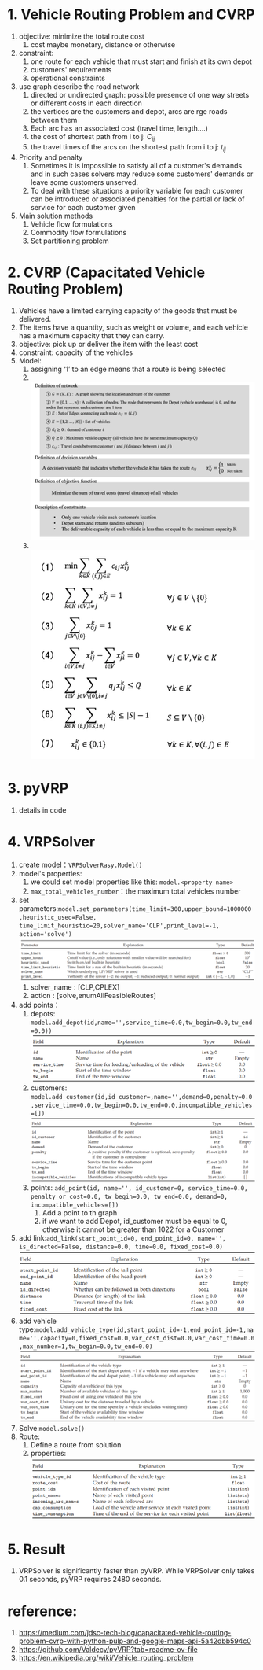 # 1. Vehicle Routing Problem and CVRP
1. objective: minimize the total route cost
   1. cost maybe monetary, distance or otherwise
2. constraint:
   1. one route for each vehicle that must start and finish at its own depot
   2. customers' requirements 
   3. operational constraints
3. use graph describe the road network 
   1. directed or undirected graph: possible presence of one way streets or different costs in each direction
   2. the vertices are the customers and depot, arcs are rge roads between them
   3. Each arc has an associated cost (travel time, length....)
   4. the cost of shortest path from i to j: $C_{ij}$
   5. the travel times of the arcs on the shortest path from i to j: $t_{ij}$
4. Priority and penalty
   1. Sometimes it is impossible to satisfy all of a customer's demands and in such cases solvers may reduce some customers' demands or leave some customers unserved.
   2. To deal with these situations a priority variable for each customer can be introduced or associated penalties for the partial or lack of service for each customer given
5. Main solution methods
   1. Vehicle flow formulations
   2. Commodity flow formulations
   3. Set partitioning problem

# 2. CVRP (Capacitated Vehicle Routing Problem) 
1. Vehicles have a limited carrying capacity of the goods that must be delivered.
2. The items have a quantity, such as weight or volume, and each vehicle has a maximum capacity that they can carry.
3. objective: pick up or deliver the item with the least cost
4. constraint: capacity of the vehicles
5. Model:
   1. assigning ‘1’ to an edge means that a route is being selected
   2. <br>![](./pic/00.webp)
   3. <br>![](./pic/01.png)
# 3. pyVRP
1. details in code
# 4. VRPSolver
1. create model：`VRPSolverRasy.Model()`
2. model's properties:
   1. we could set model properties like this: `model.<property name>`
   2. `max_total_vehicles_number`：the maximum total vehicles number
3. set parameters:`model.set_parameters(time_limit=300,upper_bound=1000000,heuristic_used=False, time_limit_heuristic=20,solver_name='CLP',print_level=-1,  action='solve')`<br>![](./pic/07.png)
   1. solver_name : [CLP,CPLEX]
   2. action : [solve,enumAllFeasibleRoutes]
4. add points：
   1. depots: `model.add_depot(id,name='',service_time=0.0,tw_begin=0.0,tw_end=0.0))`<br>![](./pic/02.png)
   2. customers: `model.add_customer(id,id_customer=,name='',demand=0,penalty=0.0,service_time=0.0,tw_begin=0.0,tw_end=0.0,incompatible_vehicles=[])`<br>![](./pic/03.png)
   3. points: `add_point(id, name='', id_customer=0, service_time=0.0, penalty_or_cost=0.0, tw_begin=0.0, tw_end=0.0, demand=0, incompatible_vehicles=[])`
      1. Add a point to th graph
      2.  if we want to add Depot, id_customer must be equal to 0, otherwise it cannot be greater than 1022 for a Customer
5. add link:`add_link(start_point_id=0, end_point_id=0, name='', is_directed=False, distance=0.0, time=0.0, fixed_cost=0.0)`<br>![](./pic/04.png)
6. add vehicle type:`model.add_vehicle_type(id,start_point_id=-1,end_point_id=-1,name='',capacity=0,fixed_cost=0.0,var_cost_dist=0.0,var_cost_time=0.0,max_number=1,tw_begin=0.0,tw_end=0.0)`<br>![](./pic/05.png)
7. Solve:`model.solve()`
8. Route:
   1. Define a route from solution
   2. properties: <br>![](./pic/06.png)

# 5. Result
1. VRPSolver is significantly faster than pyVRP. While VRPSolver only takes 0.1 seconds, pyVRP requires 2480 seconds.
# reference:
1. https://medium.com/jdsc-tech-blog/capacitated-vehicle-routing-problem-cvrp-with-python-pulp-and-google-maps-api-5a42dbb594c0
2. https://github.com/Valdecy/pyVRP?tab=readme-ov-file
3. https://en.wikipedia.org/wiki/Vehicle_routing_problem